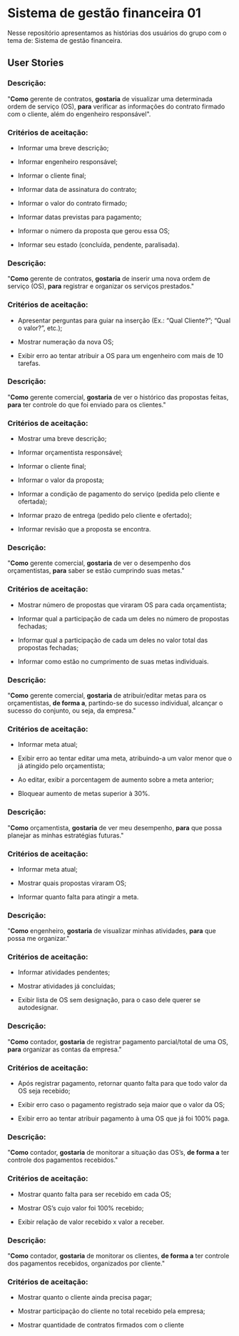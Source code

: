 # Sistema de gestão financeira   01

Nesse repositório apresentamos as histórias dos usuários do grupo com o tema de: Sistema de gestão financeira.

## User Stories

### Descrição:

"**Como** gerente de contratos, **gostaria** de visualizar uma determinada ordem de serviço (OS), **para** verificar as informações do contrato firmado com o cliente, além do engenheiro responsável".

### Critérios de aceitação:

  * Informar uma breve descrição;
  
 * Informar engenheiro responsável;
  
 * Informar o cliente final;
  
 * Informar data de assinatura do contrato;
  
 * Informar o valor do contrato firmado;
  
 * Informar datas previstas para pagamento;
  
 * Informar o número da proposta que gerou essa OS;
  
 * Informar seu estado (concluída, pendente, paralisada).
  
### Descrição:

"**Como** gerente de contratos, **gostaria** de inserir uma nova ordem de serviço (OS), **para** registrar e organizar os serviços prestados."

### Critérios de aceitação:

 * Apresentar perguntas para guiar na inserção (Ex.: “Qual Cliente?”; “Qual o valor?”, etc.);
 
 * Mostrar numeração da nova OS;
 
  * Exibir erro ao tentar atribuir a OS para um engenheiro com mais de 10 tarefas.
  
### Descrição:

"**Como** gerente comercial, **gostaria** de ver o histórico das propostas feitas, **para** ter controle do que foi enviado para os clientes."

### Critérios de aceitação:

 * Mostrar uma breve descrição;
  
*  Informar orçamentista responsável;
  
*  Informar o cliente final;
  
* Informar o valor da proposta;
  
 * Informar a condição de pagamento do serviço (pedida pelo cliente e ofertada);
  
 * Informar prazo de entrega (pedido pelo cliente e ofertado);
  
 * Informar revisão que a proposta se encontra.
  
### Descrição:

"**Como** gerente comercial, **gostaria** de ver o desempenho dos orçamentistas, **para** saber se estão cumprindo suas metas."

### Critérios de aceitação:

*  Mostrar número de propostas que viraram OS para cada orçamentista;
  
*  Informar qual a participação de cada um deles no número de propostas fechadas;
  
*  Informar qual a participação de cada um deles no valor total das propostas fechadas;
  
*  Informar como estão no cumprimento de suas metas individuais.
  
### Descrição:

"**Como** gerente comercial, **gostaria** de atribuir/editar metas para os orçamentistas, **de forma a**, partindo-se do sucesso individual, alcançar o sucesso do conjunto, ou seja, da empresa."

### Critérios de aceitação:

*  Informar meta atual;
  
*  Exibir erro ao tentar editar uma meta, atribuindo-a um valor menor que o já atingido pelo orçamentista;
  
*  Ao editar, exibir a porcentagem de aumento sobre a meta anterior;
  
*  Bloquear aumento de metas superior à 30%.
  
### Descrição:

"**Como** orçamentista, **gostaria** de ver meu desempenho, **para** que possa planejar as minhas estratégias futuras."

### Critérios de aceitação:

*  Informar meta atual;
  
*  Mostrar quais propostas viraram OS;
  
 * Informar quanto falta para atingir a meta.
  
### Descrição:

"**Como** engenheiro, **gostaria** de visualizar minhas atividades, **para** que possa me organizar."

### Critérios de aceitação:

*  Informar atividades pendentes;
  
 * Mostrar atividades já concluídas;
  
* Exibir lista de OS sem designação, para o caso dele querer se autodesignar.
  
### Descrição:

"**Como** contador, **gostaria** de registrar pagamento parcial/total de uma OS, **para** organizar as contas da empresa."

### Critérios de aceitação:

*  Após registrar pagamento, retornar quanto falta para que todo valor da OS seja recebido;
  
*  Exibir erro caso o pagamento registrado seja maior que o valor da OS;
  
*  Exibir erro ao tentar atribuir pagamento à uma OS que já foi 100% paga.
  
### Descrição:

"**Como** contador, **gostaria** de monitorar a situação das OS’s, **de forma a** ter controle dos pagamentos recebidos."

### Critérios de aceitação:

*  Mostrar quanto falta para ser recebido em cada OS;
  
*  Mostrar OS’s cujo valor foi 100% recebido;
  
*  Exibir relação de valor recebido x valor a receber.
  
### Descrição:

"**Como** contador, **gostaria** de monitorar os clientes, **de forma a** ter controle dos pagamentos recebidos, organizados por cliente."

### Critérios de aceitação:

*  Mostrar quanto o cliente ainda precisa pagar;
  
* Mostrar participação do cliente no total recebido pela empresa;
  
*  Mostrar quantidade de contratos firmados com o cliente
